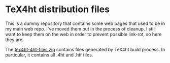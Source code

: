 # TeX4ht distribution files

This is a dummy repository that contains some web pages that used to be in my
main web repo. I've moved them out in the process of cleanup. I still want to keep them
on the web in order to prevent possible link-rot, so here they are.

The [tex4ht-4ht-files.zip](https://www.kodymirus.cz/files/tex4ht-4ht-files.zip) contains files generated by TeX4ht build process. In
particular, it contains all .4ht and .htf files.
